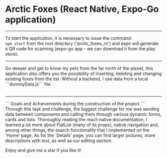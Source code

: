 # Arctic Foxes (React Native, Expo-Go application)
<hr/>

To start the application, it is necessary to issue the command: <br/>
```npm start``` from the root directory ('arctic_foxes_rn') and expo will generate a QR code for scanning (expo-go app - we can download it from the play store).

<hr/>
Go deeper and get to know my pets from the far north of the planet, this application also offers you the possibility of inserting, 
deleting and changing existing foxes from the list. Without a backend, I use data from a local ```dummyData.js``` file. 
<br/> <br/> <hr/>
``` Goals and Achievements during the construction of the project ```
Through this task and challenge, the biggest challenge for me was sending data between components and calling them through various dynamic forms, cards and lists. Thoroughly reading the react-native documentation, I learned a lot more about FlatList (many of its props), native navigation and, among other things, the search functionality that I implemented on the 'Home' page. As for the 'Details' page, you can find larger pictures, more descriptions with text, as well as our editing section.

Enjoy and give me a star if you like it! 
